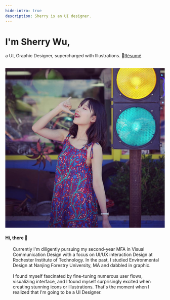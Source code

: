 ```yaml
---
hide-intro: true
description: Sherry is an UI designer.
---
```


# I'm Sherry Wu, 

a UI, Graphic Designer, supercharged with Illustrations. 
📮<a class="follow" target="_blank" href="/attach/resume.pdf">Résumé</a> 

<br>

<div class="row fit">
  <div class="col-sm-6 col-xs-12">
    <!-- first column starts from here -->
    <img src="/images/about/portrait.jpg"/>
    <!-- first column ends here -->
  </div>
  <div class="col-sm-6 col-xs-12">
    <!-- second column starts from here -->
    <h4>Hi, there 👋</h4>
    <ul>
    Currently I'm diligently pursuing my second-year MFA in Visual Communication Design with a focus on UI/UX interaction Design at Rochester Institute of Technology. In the past, I studied Environmental Design at Nanjing Forestry University, MA and dabbled in graphic.
    <br>
    <br>
I found myself fascinated by fine-tuning numerous user flows, visualizing interface, and I found myself surprisingly excited when creating stunning icons or illustrations. That's the moment when I realized that I'm going to be a UI Designer.
    </ul>
  </div> 
</div>
    
   



